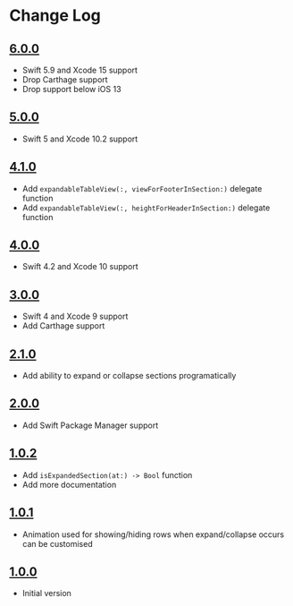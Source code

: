 # Change Log

## [6.0.0](https://github.com/LaurentiuUngur/LUExpandableTableView/releases/tag/6.0.0)

- Swift 5.9 and Xcode 15 support
- Drop Carthage support
- Drop support below iOS 13

## [5.0.0](https://github.com/LaurentiuUngur/LUExpandableTableView/releases/tag/5.0.0)

- Swift 5 and Xcode 10.2 support

## [4.1.0](https://github.com/LaurentiuUngur/LUExpandableTableView/releases/tag/4.0.0)

- Add  `expandableTableView(:, viewForFooterInSection:)` delegate function
- Add  `expandableTableView(:, heightForHeaderInSection:)` delegate function

## [4.0.0](https://github.com/LaurentiuUngur/LUExpandableTableView/releases/tag/4.0.0)

- Swift 4.2 and Xcode 10 support

## [3.0.0](https://github.com/LaurentiuUngur/LUExpandableTableView/releases/tag/3.0.0)

- Swift 4 and Xcode 9 support
- Add Carthage support

## [2.1.0](https://github.com/LaurentiuUngur/LUExpandableTableView/releases/tag/2.1.0)

- Add ability to expand or collapse sections programatically

## [2.0.0](https://github.com/LaurentiuUngur/LUExpandableTableView/releases/tag/2.0.0)

- Add Swift Package Manager support

## [1.0.2](https://github.com/LaurentiuUngur/LUExpandableTableView/releases/tag/1.0.2)

- Add `isExpandedSection(at:) -> Bool` function
- Add more documentation

## [1.0.1](https://github.com/LaurentiuUngur/LUExpandableTableView/releases/tag/1.0.1)

- Animation used for showing/hiding rows when expand/collapse occurs can be customised

## [1.0.0](https://github.com/LaurentiuUngur/LUExpandableTableView/releases/tag/1.0.0)

- Initial version
